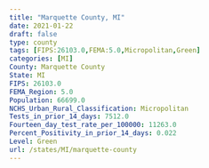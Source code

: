 ```yaml
---
title: "Marquette County, MI"
date: 2021-01-22
draft: false
type: county
tags: [FIPS:26103.0,FEMA:5.0,Micropolitan,Green]
categories: [MI]
County: Marquette County
State: MI
FIPS: 26103.0
FEMA_Region: 5.0
Population: 66699.0
NCHS_Urban_Rural_Classification: Micropolitan
Tests_in_prior_14_days: 7512.0
Fourteen_day_test_rate_per_100000: 11263.0
Percent_Positivity_in_prior_14_days: 0.022
Level: Green
url: /states/MI/marquette-county
---
```



